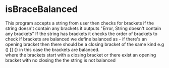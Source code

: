 # isBraceBalanced
This program accepts a string from user then checks for brackets if the string doesn't contain any brackets it outputs 
"Error, String doesn't contain any brackets" 
If the string has brackets it checks the order of brackets to check if brackets are balanced we define balanced as - if there's an opening bracket then there should be a closing bracket of the same kind e.g () []  {} in this case the brackets are balanced.  
where the brackets start with a closing bracket or there exist an opening bracket with no closing the the string is not balanced 
